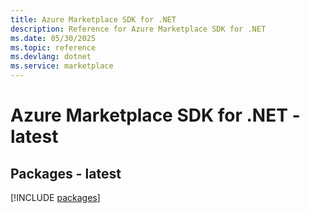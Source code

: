```yaml
---
title: Azure Marketplace SDK for .NET
description: Reference for Azure Marketplace SDK for .NET
ms.date: 05/30/2025
ms.topic: reference
ms.devlang: dotnet
ms.service: marketplace
---
```

# Azure Marketplace SDK for .NET - latest
## Packages - latest
[!INCLUDE [packages](marketplace-index.md)]